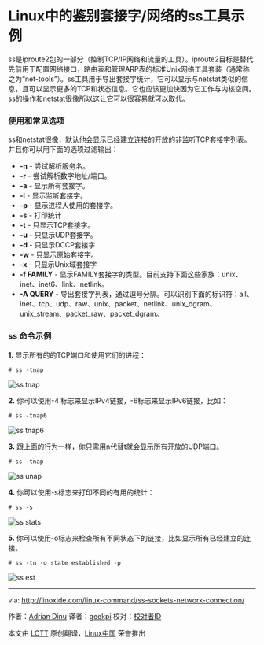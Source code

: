 Linux中的鉴别套接字/网络的ss工具示例
================================================================================
ss是iproute2包的一部分（控制TCP/IP网络和流量的工具）。iproute2目标是替代先前用于配置网络接口，路由表和管理ARP表的标准Unix网络工具套装（通常称之为“net-tools”）。ss工具用于导出套接字统计，它可以显示与netstat类似的信息，且可以显示更多的TCP和状态信息。它也应该更加快因为它工作与内核空间。ss的操作和netstat很像所以这让它可以很容易就可以取代。

### 使用和常见选项 ###

ss和netstat很像，默认他会显示已经建立连接的开放的非监听TCP套接字列表。并且你可以用下面的选项过滤输出：

- **-n** - 尝试解析服务名。
- **-r** - 尝试解析数字地址/端口。
- **-a** - 显示所有套接字。
- **-l** - 显示监听套接字。
- **-p** - 显示进程人使用的套接字。
- **-s** - 打印统计
- **-t** - 只显示TCP套接字。
- **-u** - 只显示UDP套接字。
- **-d** - 只显示DCCP套接字
- **-w** - 只显示原始套接字。
- **-x** - 只显示Unix域套接字
- **-f FAMILY** - 显示FAMILY套接字的类型。目前支持下面这些家族：unix、inet、inet6、link、netlink。
- **-A QUERY** - 导出套接字列表，通过逗号分隔。可以识别下面的标识符：all、inet、tcp、udp、raw、unix、packet、netlink、unix_dgram、unix_stream、packet_raw、packet_dgram。

### ss 命令示例 ###

**1.** 显示所有的的TCP端口和使用它们的进程：

    # ss -tnap

![ss tnap](http://blog.linoxide.com/wp-content/uploads/2014/09/ss-tnap.jpg)

**2.** 你可以使用-4 标志来显示IPv4链接，-6标志来显示IPv6链接，比如：

    # ss -tnap6

![ss tnap6](http://blog.linoxide.com/wp-content/uploads/2014/09/ss-tnap6.jpg)

**3.** 跟上面的行为一样，你只需用n代替t就会显示所有开放的UDP端口。

    # ss -tnap

![ss unap](http://blog.linoxide.com/wp-content/uploads/2014/09/ss-unap.jpg)

**4.** 你可以使用-s标志来打印不同的有用的统计：

    # ss -s

![ss stats](http://blog.linoxide.com/wp-content/uploads/2014/09/ss-stats.jpg)

**5.** 你可以使用-o标志来检查所有不同状态下的链接，比如显示所有已经建立的连接。

    # ss -tn -o state established -p

![ss est](http://blog.linoxide.com/wp-content/uploads/2014/09/ss-est.jpg)

--------------------------------------------------------------------------------

via: http://linoxide.com/linux-command/ss-sockets-network-connection/

作者：[Adrian Dinu][a]
译者：[geekpi](https://github.com/geekpi)
校对：[校对者ID](https://github.com/校对者ID)

本文由 [LCTT](https://github.com/LCTT/TranslateProject) 原创翻译，[Linux中国](http://linux.cn/) 荣誉推出

[a]:http://linoxide.com/author/adriand/